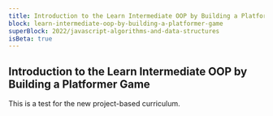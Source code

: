 ```yaml
---
title: Introduction to the Learn Intermediate OOP by Building a Platformer Game
block: learn-intermediate-oop-by-building-a-platformer-game
superBlock: 2022/javascript-algorithms-and-data-structures
isBeta: true
---
```


## Introduction to the Learn Intermediate OOP by Building a Platformer Game

This is a test for the new project-based curriculum.
